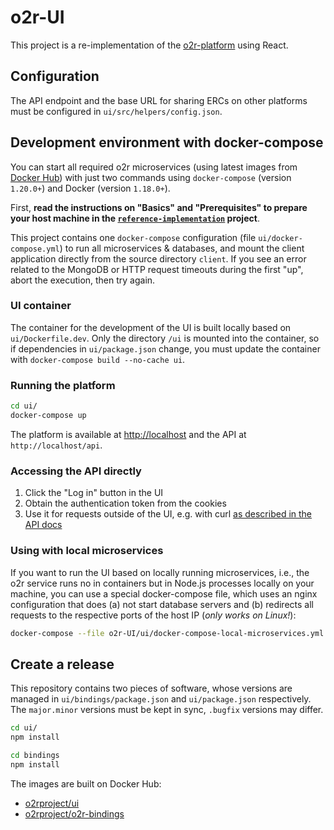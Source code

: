# o2r-UI

This project is a re-implementation of the [o2r-platform](https://github.com/o2r-project/o2r-platform) using React.

## Configuration

The API endpoint and the base URL for sharing ERCs on other platforms must be configured in `ui/src/helpers/config.json`.

## Development environment with docker-compose

You can start all required o2r microservices (using latest images from [Docker Hub](https://hub.docker.com/r/o2rproject)) with just two commands using `docker-compose` (version `1.20.0+`) and Docker (version `1.18.0+`).

First, **read the instructions on "Basics" and "Prerequisites" to prepare your host machine in the [`reference-implementation`](https://github.com/o2r-project/reference-implementation) project**.

This project contains one `docker-compose` configuration (file `ui/docker-compose.yml`) to run all microservices & databases, and mount the client application directly from the source directory `client`.
If you see an error related to the MongoDB or HTTP request timeouts during the first "up", abort the execution, then try again.

### UI container

The container for the development of the UI is built locally based on `ui/Dockerfile.dev`.
Only the directory `/ui` is mounted into the container, so if dependencies in `ui/package.json` change, you must update the container with `docker-compose build --no-cache ui`.

### Running the platform

```bash
cd ui/
docker-compose up
```

The platform is available at [http://localhost](http://localhost) and the API at `http://localhost/api`.

### Accessing the API directly

1. Click the "Log in" button in the UI
1. Obtain the authentication token from the cookies
1. Use it for requests outside of the UI, e.g. with curl [as described in the API docs](https://o2r.info/api/user/#client-authentication)

### Using with local microservices

If you want to run the UI based on locally running microservices, i.e., the o2r service runs no in containers but in Node.js processes locally on your machine, you can use a special docker-compose file, which uses an nginx configuration that does (a) not start database servers  and (b) redirects all requests to the respective ports of the host IP (_only works on Linux!_):

```bash
docker-compose --file o2r-UI/ui/docker-compose-local-microservices.yml up
```

## Create a release

This repository contains two pieces of software, whose versions are managed in `ui/bindings/package.json` and `ui/package.json` respectively.
The `major.minor` versions must be kept in sync, `.bugfix` versions may differ.

```bash
cd ui/
npm install

cd bindings
npm install
```

The images are built on Docker Hub:

- [o2rproject/ui](https://hub.docker.com/r/o2rproject/ui)
- [o2rproject/o2r-bindings](https://hub.docker.com/r/o2rproject/o2r-bindings)
